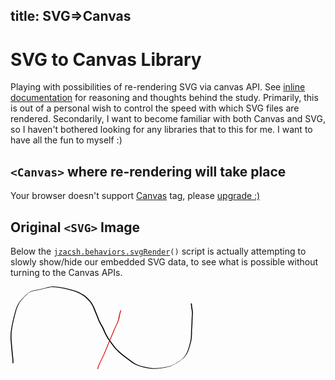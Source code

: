 title: SVG=>Canvas
---

# SVG to Canvas Library

Playing with possibilities of re-rendering SVG via canvas API. See [inline
documentation][code] for reasoning and thoughts behind the study. Primarily, this is
out of a personal wish to control the speed with which SVG files are rendered.
Secondarily, I want to become familiar with both Canvas and SVG, so I haven't
bothered looking for any libraries that to this for me. I want to have all the
fun to myself :)

[code]: /inc/svgToCanvas.js

## <code>&lt;Canvas&gt;</code> where re-rendering will take place

<div class="avoid-markdown">
  <canvas id="airspace" class="dev" width="500px" height="300px">
    <p>Your browser doesn't support <a
    href="http://en.wikipedia.org/wiki/Canvas_element">Canvas</a> tag, please <a
    href="http://www.google.com/chrome/">upgrade :)</a></p>
  </canvas>
</div><!--//.avoid-markdown-->

## Original <code>&lt;SVG&gt;</code> Image

Below the <code>[jzacsh.behaviors.svgRender][svgRender]()</code> script is actually
attempting to slowly show/hide our embedded SVG data, to see what is possible
without turning to the Canvas APIs.

[svgRender]: /inc/behaviors.js

<div class="avoid-markdown">
  <svg
     xmlns:dc="http://purl.org/dc/elements/1.1/"
     xmlns:cc="http://creativecommons.org/ns#"
     xmlns:rdf="http://www.w3.org/1999/02/22-rdf-syntax-ns#"
     xmlns:svg="http://www.w3.org/2000/svg"
     xmlns="http://www.w3.org/2000/svg"
     xmlns:sodipodi="http://sodipodi.sourceforge.net/DTD/sodipodi-0.dtd"
     xmlns:inkscape="http://www.inkscape.org/namespaces/inkscape"
     width="291.84979"
     height="131.75499"
     id="svg2"
     version="1.1"
     inkscape:version="0.48.2 r9819"
     sodipodi:docname="wave.svg">
    <defs
       id="defs4" />
    <sodipodi:namedview
       id="base"
       pagecolor="#ffffff"
       bordercolor="#666666"
       borderopacity="1.0"
       inkscape:pageopacity="0.0"
       inkscape:pageshadow="2"
       inkscape:zoom="1.1382963"
       inkscape:cx="308.01185"
       inkscape:cy="15.958593"
       inkscape:document-units="px"
       inkscape:current-layer="layer1"
       showgrid="false"
       showborder="false"
       fit-margin-top="0"
       fit-margin-left="0"
       fit-margin-right="0"
       fit-margin-bottom="0"
       inkscape:window-width="1680"
       inkscape:window-height="1026"
       inkscape:window-x="0"
       inkscape:window-y="24"
       inkscape:window-maximized="1" />
    <metadata
       id="metadata7">
      <rdf:RDF>
        <cc:Work
           rdf:about="">
          <dc:format>image/svg+xml</dc:format>
          <dc:type
             rdf:resource="http://purl.org/dc/dcmitype/StillImage" />
          <dc:title />
        </cc:Work>
      </rdf:RDF>
    </metadata>
    <g
       inkscape:label="Layer 1"
       inkscape:groupmode="layer"
       id="layer1"
       transform="translate(-218.16925,-574.62136)">
      <path
         style="fill:#000000;fill-opacity:1;fill-rule:nonzero;stroke:none"
         id="path2985"
         d="m 221.48782,389.50531 c -0.007,-4.80909 -0.5933,-9.60203 -1.11405,-14.3773 -0.66239,-7.14064 -1.3967,-14.27511 -1.89698,-21.42967 -0.67892,-6.9259 -0.17001,-13.81218 0.90254,-20.66189 1.53017,-8.64177 3.70843,-17.15901 5.97689,-25.63265 1.347,-5.86626 3.61915,-11.05435 6.90573,-16.05978 3.3456,-4.61835 7.49611,-8.569 11.59996,-12.5005 2.60527,-2.25895 5.52989,-4.33398 8.81364,-5.48279 1.17307,-0.41039 2.95322,-0.79814 4.14837,-1.08158 5.24069,-0.78 10.41336,-1.87212 15.53627,-3.21553 3.22813,-0.72771 6.37696,-1.83556 9.6539,-2.35091 1.74498,-0.27442 2.91734,-0.27766 4.6885,-0.35905 6.03599,0.13265 12.02569,1.07514 17.93618,2.25414 5.49722,1.16175 10.94077,2.50261 16.30088,4.18747 4.93191,1.4529 9.48059,3.90132 13.83753,6.58532 4.16575,2.57676 7.62145,6.00728 10.84595,9.65008 2.72407,3.08245 4.65854,6.68949 6.38943,10.39028 1.82837,4.24651 3.46222,8.57149 5.26736,12.82776 1.37746,3.43223 2.58691,6.9385 4.14113,10.29646 1.4342,2.83754 3.11145,5.54371 4.65058,8.3256 1.52699,3.00905 2.78028,6.13731 4.12545,9.22788 1.45648,3.10029 3.12474,6.08639 4.90586,9.00922 2.45315,3.7862 5.24047,7.338 7.93733,10.95 2.85539,3.98807 6.3286,7.45784 9.91578,10.78018 4.22343,3.7256 8.70966,7.13234 13.18442,10.54613 3.92628,3.16842 8.01373,6.12145 12.40638,8.60671 4.20964,2.11148 8.73683,3.4368 13.27032,4.64172 4.62282,1.09591 9.31393,1.89237 14.03848,2.38557 5.08027,0.31664 10.12115,-0.25028 15.14558,-0.91849 4.98054,-0.66384 9.87951,-1.68162 14.6656,-3.20725 3.76494,-1.35348 7.10638,-3.53906 10.42884,-5.71042 4.11446,-2.70307 7.74037,-5.47599 10.79581,-9.35986 3.48614,-4.51133 5.15277,-9.94926 6.78586,-15.32044 1.16692,-4.19173 2.36778,-8.36783 2.97578,-12.68261 0.42545,-4.18942 0.38228,-8.40972 0.39146,-12.61571 0.10288,-3.24103 0.47718,-6.46376 0.68455,-9.69814 0.1904,-3.53513 0.0857,-7.07585 0.2686,-10.6105 0.17376,-2.99888 0.64215,-5.97061 0.41985,-8.97426 -0.12842,-2.19717 -0.47676,-4.35518 -0.86372,-6.51787 -0.26661,-1.37613 -0.44982,-2.76596 -0.52851,-4.1652 0.042,-0.99129 -0.22418,-1.931 -0.55041,-2.85725 -0.12363,-0.28939 -0.0161,-0.25187 -0.25052,-0.23219 0,0 1.44681,-0.98993 1.44681,-0.98993 l 0,0 c 0.3083,0.16393 0.19345,0.0417 0.33442,0.37603 0.32797,0.94058 0.61836,1.89569 0.57116,2.90223 0.0725,1.39421 0.24605,2.7798 0.50902,4.15135 0.38579,2.1686 0.74483,4.33071 0.87066,6.53403 0.23266,3.01452 -0.24564,5.99291 -0.42693,9.00273 -0.19123,3.53248 -0.0702,7.07088 -0.25256,10.60452 -0.20501,3.23541 -0.59724,6.45706 -0.70902,9.69865 -0.009,4.21091 0.0419,8.43557 -0.36972,12.63111 -0.60239,4.32892 -1.81634,8.51338 -2.9867,12.71742 -1.63152,5.38087 -3.28128,10.83789 -6.74954,15.37287 -3.06956,3.95802 -6.61745,6.66194 -10.77586,9.41223 -4.25324,2.79006 -8.61395,5.53072 -13.37166,7.37862 -4.79174,1.51016 -9.6947,2.51661 -14.67616,3.1778 -5.03421,0.66751 -10.08811,1.22525 -15.17692,0.89131 -4.72832,-0.50244 -9.42421,-1.30356 -14.04947,-2.41019 -4.54513,-1.2098 -9.08572,-2.54235 -13.29914,-4.67502 -4.39275,-2.49635 -8.47689,-5.46238 -12.40816,-8.63307 -4.47945,-3.41715 -8.97025,-6.8274 -13.19807,-10.55674 -3.59494,-3.32947 -7.07562,-6.80694 -9.93682,-10.80385 -2.69923,-3.61718 -5.49088,-7.17256 -7.95278,-10.95953 -1.7874,-2.92813 -3.46462,-5.91844 -4.92245,-9.0269 -1.34371,-3.08535 -2.59085,-6.21039 -4.11526,-9.21482 -1.54351,-2.7842 -3.22667,-5.49187 -4.66038,-8.33447 -1.55109,-3.36207 -2.75706,-6.87212 -4.13155,-10.30817 -1.80208,-4.25516 -3.43435,-8.57857 -5.26563,-12.82147 -1.72641,-3.68451 -3.65403,-7.27628 -6.3645,-10.34808 -3.20939,-3.63422 -6.65738,-7.04859 -10.81179,-9.61192 -4.35117,-2.67201 -8.89214,-5.10614 -13.8152,-6.54957 -5.35358,-1.67952 -10.7898,-3.02087 -16.27972,-4.1798 -5.90598,-1.17202 -11.89301,-2.11138 -17.9247,-2.21125 -1.81593,0.0914 -2.88893,0.0937 -4.67418,0.38148 -3.27039,0.52715 -6.41713,1.62395 -9.64113,2.35241 -5.12865,1.33805 -10.30761,2.41349 -15.54772,3.21977 -3.81566,0.92058 -7.19618,1.99542 -10.02765,4.87816 -4.10405,3.92248 -8.25223,7.86477 -11.61216,12.46414 -3.2663,4.93477 -5.62969,10.22457 -6.95437,16.02247 -2.28012,8.46565 -4.46221,16.97776 -5.98443,25.61637 -1.07018,6.83622 -1.57774,13.70949 -0.90749,20.62209 0.49101,7.15303 1.21934,14.28603 1.89444,21.42324 0.53233,4.77396 1.12237,9.56392 1.16505,14.37215 0,0 -1.54834,0.78892 -1.54834,0.78892 z"
         inkscape:connector-curvature="0"
         transform="translate(0,308.2677)" />
      <path
         style="fill:#d40000"
         id="path2983"
         d="m 137.25207,140.85864 c 0.27068,-4.31615 1.30049,-8.5097 2.59847,-12.6173 1.58939,-4.5058 3.7579,-8.79351 6.00682,-13.00145 2.65708,-4.9911 4.66482,-10.28235 6.78721,-15.51215 1.64317,-4.108896 3.35768,-8.187416 5.0449,-12.278512 1.53587,-3.55051 3.20136,-7.026861 4.55897,-10.650971 1.35387,-3.775256 2.96804,-7.446013 4.65817,-11.080325 1.7208,-3.332579 3.21004,-6.749371 4.5638,-10.242946 0.84172,-2.046273 1.36359,-4.186982 1.61761,-6.379595 0.0332,-1.231956 0.46215,-2.399332 0.72756,-3.591989 0.0594,-0.948549 0.4475,-1.802511 0.74611,-2.689985 0.18371,-1.062263 0.42993,-2.09281 0.74031,-3.127109 0.0968,-0.466554 0.30805,-0.871168 0.57258,-1.259652 0,0 1.60604,-0.693002 1.60604,-0.693002 l 0,0 c -0.29284,0.361085 -0.50887,0.741361 -0.60089,1.206114 -0.31372,1.035737 -0.58487,2.058826 -0.73576,3.130695 -0.29385,0.885454 -0.70708,1.726777 -0.75472,2.673811 -0.26186,1.190086 -0.70203,2.351863 -0.74127,3.578464 -0.24788,2.208339 -0.76605,4.366764 -1.61347,6.427003 -1.36212,3.494666 -2.83137,6.924951 -4.56588,10.256226 -1.69206,3.630178 -3.31131,7.295819 -4.66429,11.068396 -1.35288,3.627452 -3.00678,7.108538 -4.55484,10.655469 -1.69205,4.092855 -3.4117,8.172694 -5.05862,12.283796 -2.12916,5.231162 -4.13274,10.527772 -6.77945,15.528302 -2.24823,4.1987 -4.4104,8.47923 -6.01405,12.97023 -1.30394,4.08995 -2.35113,8.26959 -2.58843,12.57479 0,0 -1.55688,0.77169 -1.55688,0.77169 z"
         inkscape:connector-curvature="0"
         transform="translate(218.16925,574.62136)" />
    </g>
  </svg>
</div><!--//.avoid-markdown-->

